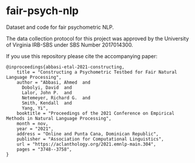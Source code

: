# fair-psych-nlp
Dataset and code for fair psychometric NLP.

The data collection protocol for this project was approved by the University of Virginia IRB-SBS under SBS Number 2017014300.

If you use this repository please cite the accompanying paper:

```
@inproceedings{abbasi-etal-2021-constructing,
    title = "Constructing a Psychometric Testbed for Fair Natural Language Processing",
    author = "Abbasi, Ahmed  and
      Dobolyi, David  and
      Lalor, John P.  and
      Netemeyer, Richard G.  and
      Smith, Kendall  and
      Yang, Yi",
    booktitle = "Proceedings of the 2021 Conference on Empirical Methods in Natural Language Processing",
    month = nov,
    year = "2021",
    address = "Online and Punta Cana, Dominican Republic",
    publisher = "Association for Computational Linguistics",
    url = "https://aclanthology.org/2021.emnlp-main.304",
    pages = "3748--3758",
}
```
